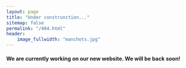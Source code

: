 ```yaml
---
layout: page
title: "Under construnction..."
sitemap: false
permalink: "/404.html"
header:
    image_fullwidth: "manchots.jpg"
---
```



#### We are currently working on our new website. We will be back soon!


